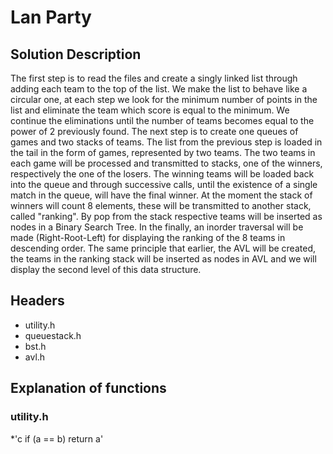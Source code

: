 # Lan Party
## Solution Description
The first step is to read the files and create a singly linked list through
adding each team to the top of the list. We make the list to behave like a
circular one, at each step we look for the minimum number of points in the list
and eliminate the team which score is equal to the minimum. We continue the
eliminations until the number of teams becomes equal to the power of 2
previously found. The next step is to create one queues of games and two stacks
of teams. The list from the previous step is loaded in the tail in the form of
games, represented by two teams. The two teams in each game will be processed
and transmitted to stacks, one of the winners, respectively the one of the
losers. The winning teams will be loaded back into the queue and through
successive calls, until the existence of a single match in the queue, will have
the final winner. At the moment the stack of winners will count 8 elements,
these will be transmitted to another stack, called "ranking". By pop from the
stack respective teams will be inserted as nodes in a Binary Search Tree. In
the finally, an inorder traversal will be made (Right-Root-Left) for displaying
the ranking of the 8 teams in descending order. The same principle that
earlier, the AVL will be created, the teams in the ranking stack will be
inserted as nodes in AVL and we will display the second level of this data
structure.

## Headers
* utility.h
* queuestack.h
* bst.h
* avl.h

## Explanation of functions
### utility.h
*'c if (a == b) return a'

